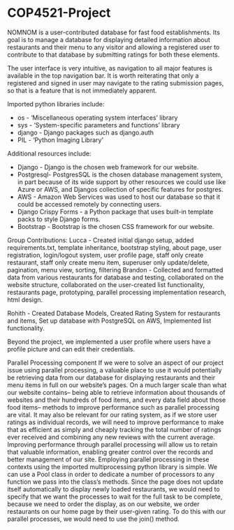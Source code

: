 # COP4521-Project
NOMNOM is a user-contributed database for fast food establishments. Its goal is to manage a database for displaying detailed information about restaurants and their menu to any visitor and allowing a registered user to contribute to that database by submitting ratings for both these elements.

The user interface is very intuitive, as navigation to all major features is available in the top navigation bar. It is worth reiterating that only a registered and signed in user may navigate to
the rating submission pages, so that is a feature that is not immediately apparent.

Imported python libraries include:
- os - ‘Miscellaneous operating system interfaces’ library
- sys - ‘System-specific parameters and functions’ library
- django - Django packages such as django.auth
- PIL - ‘Python Imaging Library’

Additional resources include:
- Django - Django is the chosen web framework for our website.
- Postgresql- PostgresSQL is the chosen database management system, in part because of its wide support by other resources we could use like Azure or AWS, and Djangos collection of specific features for postgres.
- AWS - Amazon Web Services was used to host our database so that it could be accessed remotely by connecting users.
- Django Crispy Forms - a Python package that uses built-in template packs to style Django forms.
- Bootstrap - Bootstrap is the chosen CSS framework for our website.

Group Contributions:
Lucca - Created initial django setup, added requirements.txt, template inheritance, bootstrap styling, about page, user registration, login/logout system, user profile page, staff only create restaurant, staff only create menu item, superuser only update/delete, pagination, menu view, sorting, filtering 
Brandon - Collected and formatted data from various restaurants for database and testing, collaborated on the website structure, collaborated on the user-created list functionality, restaurants page, prototyping, parallel processing implementation research, html design.

Rohith - Created Database Models, Created Rating System for restaurants and items, Set up database with PostgreSQL on AWS, Implemented list functionality.





Beyond the project, we implemented a user profile where users have a profile picture and can edit their credentials.




Parallel Processing component
If we were to solve an aspect of our project issue using parallel processing, a valuable place to use it would potentially be retrieving data from our database for displaying restaurants and their menu items in full on our website’s pages. On a much larger scale than what our website contains– being able to retrieve information about thousands of websites and their hundreds of food items, and every data field about those food items– methods to improve performance such as parallel processing are vital. It may also be relevant for our rating system, as if we store user ratings as individual records, we will need to improve performance to make that as efficient as simply and cheaply tracking the total number of ratings ever received and combining any new reviews with the current average. Improving performance through parallel processing will allow us to retain that valuable information, enabling greater control over the records and better management of our site.
Employing parallel processing in these contexts using the imported multiprocessing python library is simple. We can use a Pool class in order to dedicate a number of processors to any function we pass into the class’s methods. Since the page does not update itself automatically to display newly loaded restaurants, we would need to specify that we want the processes to wait for the full task to be complete, because we need to order the display, as on our website, we order restaurants on our home page by their user-given rating. To do this with our parallel processes, we would need to use the join() method.
